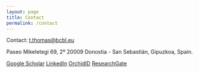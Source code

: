```yaml
---
layout: page
title: Contact
permalink: /contact
---
```


Contact: t.thomas@bcbl.eu

Paseo Mikeletegi 69, 2º
20009 Donostia - San Sebastián, Gipuzkoa, Spain.

[Google Scholar](https://scholar.google.com/citations?hl=en&user=aVvXJIkAAAAJ)
[LinkedIn](https://www.linkedin.com/in/trisha-thomas-a76436223/)
[OrchidID](https://orcid.org/0000-0001-8323-1012)
[ResearchGate](https://www.researchgate.net/profile/Trisha-Thomas-2)
